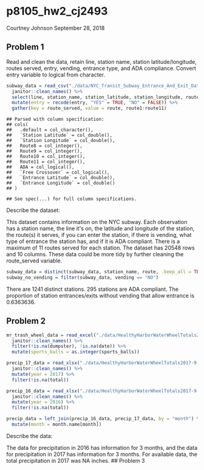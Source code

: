 p8105\_hw2\_cj2493
================
Courtney Johnson
September 28, 2018

Problem 1
---------

Read and clean the data, retain line, station name, station latitude/longitude, routes served, entry, vending, entrance type, and ADA compliance. Convert entry variable to logical from character.

``` r
subway_data = read_csv("./data/NYC_Transit_Subway_Entrance_And_Exit_Data.csv") %>%
  janitor::clean_names() %>%
  select(line, station_name, station_latitude, station_longitude, route1, route2, route3, route4, route5, route6, route7, route8, route9, route10, route11, entry, vending, entrance_type, ada) %>%
  mutate(entry = recode(entry, "YES" = TRUE, "NO" = FALSE)) %>%
  gather(key = route_served, value = route, route1:route11)
```

    ## Parsed with column specification:
    ## cols(
    ##   .default = col_character(),
    ##   `Station Latitude` = col_double(),
    ##   `Station Longitude` = col_double(),
    ##   Route8 = col_integer(),
    ##   Route9 = col_integer(),
    ##   Route10 = col_integer(),
    ##   Route11 = col_integer(),
    ##   ADA = col_logical(),
    ##   `Free Crossover` = col_logical(),
    ##   `Entrance Latitude` = col_double(),
    ##   `Entrance Longitude` = col_double()
    ## )

    ## See spec(...) for full column specifications.

Describe the dataset:

This dataset contains information on the NYC subway. Each observation has a station name, the line it's on, the latitude and longitude of the station, the route(s) it serves, if you can enter the station, if there is vending, what type of entrance the station has, and if it is ADA compliant. There is a maximum of 11 routes served for each station. The dataset has 20548 rows and 10 columns. These data could be more tidy by further cleaning the route\_served variable.

``` r
subway_data = distinct(subway_data, station_name, route, .keep_all = TRUE)
subway_no_vending = filter(subway_data, vending == "NO")
```

There are 1241 distinct stations. 295 stations are ADA compliant. The proportion of station entrances/exits without vending that allow entrance is 0.6363636.

Problem 2
---------

``` r
mr_trash_wheel_data = read_excel("./data/HealthyHarborWaterWheelTotals2017-9-26.xlsx", sheet = "Mr. Trash Wheel", range = cell_cols("A:N")) %>%
  janitor::clean_names() %>%
  filter(!is.na(dumpster), !is.na(date)) %>%
  mutate(sports_balls = as.integer(sports_balls))
```

``` r
precip_17_data = read_xlsx("./data/HealthyHarborWaterWheelTotals2017-9-26.xlsx", sheet  = "2017 Precipitation", range = "A2:B14", col_names = TRUE) %>%
  janitor::clean_names() %>%
  mutate(year = 2017) %>%
  filter(!is.na(total))

precip_16_data = read_xlsx("./data/HealthyHarborWaterWheelTotals2017-9-26.xlsx", sheet  = "2016 Precipitation", range = "A2:B14", col_names = TRUE) %>%
  janitor::clean_names() %>%
  mutate(year = 2016) %>%
  filter(!is.na(total))

precip_data = left_join(precip_16_data, precip_17_data, by = "month") %>%
  mutate(month = month.name[month])
```

Describe the data:

The data for precipitation in 2016 has information for 3 months, and the data for precipitation in 2017 has information for 3 months. For available data, the total precipitation in 2017 was NA inches. \#\# Problem 3
